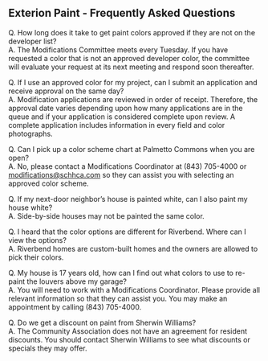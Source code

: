 ## Exterion Paint - Frequently Asked Questions

Q. How long does it take to get paint colors approved if they are not on the developer list?  
A. The Modifications Committee meets every Tuesday. If you have requested a color that is not an approved developer color, the committee will evaluate your request at its next meeting and respond soon thereafter.

Q. If I use an approved color for my project, can I submit an application and receive approval on the same day?  
A. Modification applications are reviewed in order of receipt. Therefore, the approval date varies depending upon how many applications are in the queue and if your application is considered complete upon review. A complete application includes information in every field and color photographs.

Q. Can I pick up a color scheme chart at Palmetto Commons when you are open?  
A. No, please contact a Modifications Coordinator at (843) 705-4000 or  
modifications@schhca.com so they can assist you with selecting an approved color scheme.

Q. If my next-door neighbor’s house is painted white, can I also paint my house white?  
A. Side-by-side houses may not be painted the same color.

Q. I heard that the color options are different for Riverbend. Where can I view the options?  
A. Riverbend homes are custom-built homes and the owners are allowed to pick their colors.

Q. My house is 17 years old, how can I find out what colors to use to re-paint the louvers above my garage?  
A. You will need to work with a Modifications Coordinator. Please provide all relevant information so that they can assist you. You may make an appointment by calling  (843) 705-4000.

Q. Do we get a discount on paint from Sherwin Williams?  
A. The Community Association does not have an agreement for resident discounts. You should contact Sherwin Williams to see what discounts or specials they may offer.